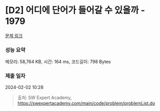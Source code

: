 # [D2] 어디에 단어가 들어갈 수 있을까 - 1979 

[문제 링크](https://swexpertacademy.com/main/code/problem/problemDetail.do?contestProbId=AV5PuPq6AaQDFAUq) 

### 성능 요약

메모리: 58,764 KB, 시간: 164 ms, 코드길이: 798 Bytes

### 제출 일자

2024-02-02 10:28



> 출처: SW Expert Academy, https://swexpertacademy.com/main/code/problem/problemList.do